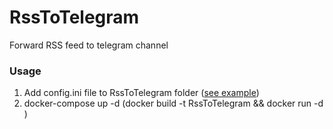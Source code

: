 # RssToTelegram
Forward RSS feed to telegram channel 

### Usage 
1. Add config.ini file to RssToTelegram folder ([see example](https://github.com/cherya/RssToTelegram/blob/master/RssToTelegram/config.ini.example))
2. docker-compose up -d (docker build -t <tag> RssToTelegram && docker run -d <tag>)
